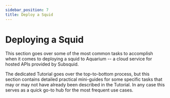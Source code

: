 ```yaml
---
sidebar_position: 7
title: Deploy a Squid
---
```



# Deploying a Squid

This section goes over some of the most common tasks to accomplish when it comes to deploying a squid to Aquarium -- a cloud service for hosted APIs provided by Subsquid.

The dedicated Tutorial goes over the top-to-bottom process, but this section contains detailed practical mini-guides for some specific tasks that may or may not have already been described in the Tutorial. In any case this serves as a quick go-to hub for the most frequent use cases.
